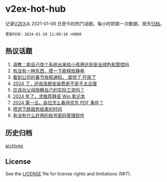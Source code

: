 # v2ex-hot-hub

 记录[V2EX](https://www.v2ex.com/)从 2021-01-06 日至今的热门话题。每小时抓取一次数据，按天[归档](archives)。

`更新时间：2024-01-10 11:09:10 +0800`

## 热议话题

1. [请教：能自己改个系统出来给小孩用达到安全绿色和管控吗](https://www.v2ex.com/t/1007116)
1. [有没有一种东西，摸一下能释放静电](https://www.v2ex.com/t/1007238)
1. [看到公司的春节放假通知， 震惊了 吓尿了](https://www.v2ex.com/t/1007140)
1. [2024 了，还收高额安装费是不是不太合理](https://www.v2ex.com/t/1007095)
1. [应该向父母隐瞒自己的实际工资吗？](https://www.v2ex.com/t/1007115)
1. [2024 年了，求推荐静音 Win 笔记本](https://www.v2ex.com/t/1007162)
1. [2024 第一瓜，各位怎么看待京东 PDF 事件？](https://www.v2ex.com/t/1007303)
1. [预测下跌趋势结束的时间](https://www.v2ex.com/t/1007350)
1. [有没有什么好用的账号密码管理软件](https://www.v2ex.com/t/1007133)

## 历史归档

[archives](archives)

## License

See the [LICENSE](LICENSE) file for license rights and limitations (MIT).

